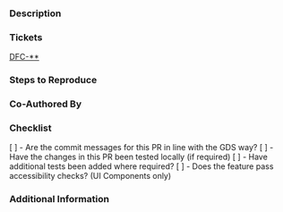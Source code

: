 ### Description

### Tickets

[DFC-\*\*](https://govukverify.atlassian.net/browse/DFC-**)

### Steps to Reproduce

### Co-Authored By

### Checklist

[ ] - Are the commit messages for this PR in line with the GDS way?
[ ] - Have the changes in this PR been tested locally (if required)
[ ] - Have additional tests been added where required?
[ ] - Does the feature pass accessibility checks? (UI Components only)

### Additional Information
